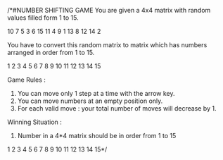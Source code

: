 /*#NUMBER SHIFTING GAME
You are given a 4x4 matrix with random values filled form 1 to 15.

10 7  5  3
6  15 11 4
9  1  13 8
12 14 2

You have to convert this random matrix to matrix which has numbers arranged in order from 1 to 15.

1   2  3  4 
5   6  7  8
9  10  11 12
13 14  15

Game Rules :
1. You can move only 1 step at a time with the arrow key.
2. You can move numbers at an empty position only.
3. For each valid move : your total number of moves will decrease by 1.

Winning Situation :
1. Number in a 4*4 matrix should be in order from 1 to 15

1   2  3  4 
5   6  7  8
9  10  11 12
13 14  15*/
